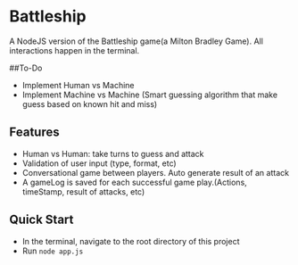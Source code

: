 # Battleship
A NodeJS version of the Battleship game(a Milton Bradley Game). All interactions happen in the terminal.

##To-Do
* Implement Human vs Machine
* Implement Machine vs Machine (Smart guessing algorithm that make guess based on known hit and miss)

## Features
* Human vs Human: take turns to guess and attack
* Validation of user input (type, format, etc)
* Conversational game between players. Auto generate result of an attack
* A gameLog is saved for each successful game play.(Actions, timeStamp, result of attacks, etc)

## Quick Start
* In the terminal, navigate to the root directory of this project
* Run `node app.js`

